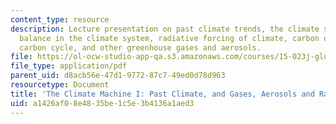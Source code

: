 ```yaml
---
content_type: resource
description: Lecture presentation on past climate trends, the climate system, energy
  balance in the climate system, radiative forcing of climate, carbon dioxide, the
  carbon cycle, and other greenhouse gases and aerosols.
file: https://ol-ocw-studio-app-qa.s3.amazonaws.com/courses/15-023j-global-climate-change-economics-science-and-policy-spring-2008/a1426af08e4835be1c5e3b4136a1aed3_lec4.pdf
file_type: application/pdf
parent_uid: d8acb56e-47d1-9772-87c7-49ed0d78d963
resourcetype: Document
title: 'The Climate Machine I: Past Climate, and Gases, Aerosols and Radiation'
uid: a1426af0-8e48-35be-1c5e-3b4136a1aed3
---
```


